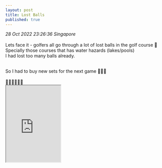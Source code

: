 ```yaml
---
layout: post
title: Lost Balls
published: true
---
```

_28 Oct 2022 23:26:36 Singapore_
<br>
<br>
Lets face it - golfers all go through a lot of lost balls in the golf course 😬
<br>
Specially those courses that has water hazards (lakes/pools)
<br>
I had lost too many balls already. 
<br>
<!--more-->
<br>
So I had to buy new sets for the next game 🤦🏻‍♀️ 
<br>
<br>
🏌🏻🏌🏻🏌🏻
<br>
<iframe src="https://drive.google.com/file/d/17nL-LRb8GYp8IL01qLmMSzCK3mM38Jnt/preview" width="170" height="240" allow="autoplay"></iframe>
